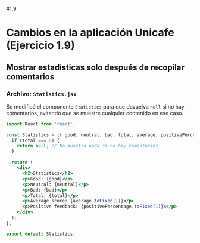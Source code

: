 #1,9
# Cambios en la aplicación Unicafe (Ejercicio 1.9)

## Mostrar estadísticas solo después de recopilar comentarios

### Archivo: `Statistics.jsx`

Se modificó el componente `Statistics` para que devuelva `null` si no hay comentarios, evitando que se muestre cualquier contenido en ese caso.

```jsx
import React from 'react';

const Statistics = ({ good, neutral, bad, total, average, positivePercentage }) => {
  if (total === 0) {
    return null; // No muestra nada si no hay comentarios
  }

  return (
    <div>
      <h2>Statistics</h2>
      <p>Good: {good}</p>
      <p>Neutral: {neutral}</p>
      <p>Bad: {bad}</p>
      <p>Total: {total}</p>
      <p>Average score: {average.toFixed(1)}</p>
      <p>Positive feedback: {positivePercentage.toFixed(1)}%</p>
    </div>
  );
};

export default Statistics;
